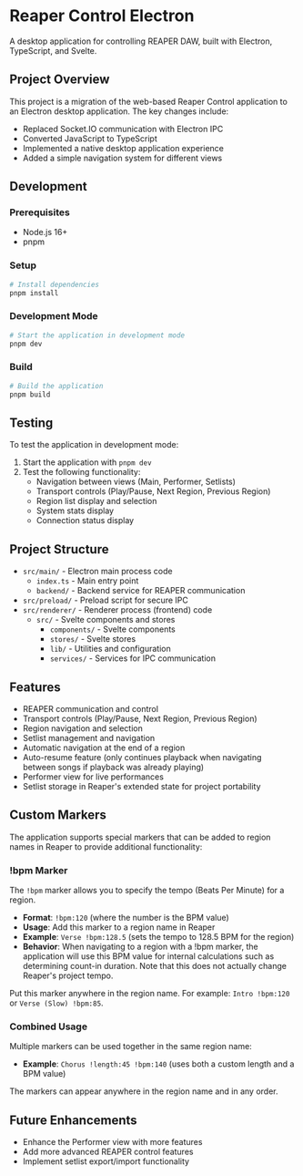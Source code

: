 # Reaper Control Electron

A desktop application for controlling REAPER DAW, built with Electron, TypeScript, and Svelte.

## Project Overview

This project is a migration of the web-based Reaper Control application to an Electron desktop application. The key changes include:

- Replaced Socket.IO communication with Electron IPC
- Converted JavaScript to TypeScript
- Implemented a native desktop application experience
- Added a simple navigation system for different views

## Development

### Prerequisites

- Node.js 16+
- pnpm

### Setup

```bash
# Install dependencies
pnpm install
```

### Development Mode

```bash
# Start the application in development mode
pnpm dev
```

### Build

```bash
# Build the application
pnpm build
```

## Testing

To test the application in development mode:

1. Start the application with `pnpm dev`
2. Test the following functionality:
   - Navigation between views (Main, Performer, Setlists)
   - Transport controls (Play/Pause, Next Region, Previous Region)
   - Region list display and selection
   - System stats display
   - Connection status display

## Project Structure

- `src/main/` - Electron main process code
  - `index.ts` - Main entry point
  - `backend/` - Backend service for REAPER communication
- `src/preload/` - Preload script for secure IPC
- `src/renderer/` - Renderer process (frontend) code
  - `src/` - Svelte components and stores
    - `components/` - Svelte components
    - `stores/` - Svelte stores
    - `lib/` - Utilities and configuration
    - `services/` - Services for IPC communication

## Features

- REAPER communication and control
- Transport controls (Play/Pause, Next Region, Previous Region)
- Region navigation and selection
- Setlist management and navigation
- Automatic navigation at the end of a region
- Auto-resume feature (only continues playback when navigating between songs if playback was already playing)
- Performer view for live performances
- Setlist storage in Reaper's extended state for project portability

## Custom Markers

The application supports special markers that can be added to region names in Reaper to provide additional functionality:

### !bpm Marker

The `!bpm` marker allows you to specify the tempo (Beats Per Minute) for a region.

- **Format**: `!bpm:120` (where the number is the BPM value)
- **Usage**: Add this marker to a region name in Reaper
- **Example**: `Verse !bpm:128.5` (sets the tempo to 128.5 BPM for the region)
- **Behavior**: When navigating to a region with a !bpm marker, the application will use this BPM value for internal calculations such as determining count-in duration. Note that this does not actually change Reaper's project tempo.

Put this marker anywhere in the region name. For example: `Intro !bpm:120` or `Verse (Slow) !bpm:85`.

### Combined Usage

Multiple markers can be used together in the same region name:

- **Example**: `Chorus !length:45 !bpm:140` (uses both a custom length and a BPM value)

The markers can appear anywhere in the region name and in any order.

## Future Enhancements

- Enhance the Performer view with more features
- Add more advanced REAPER control features
- Implement setlist export/import functionality

